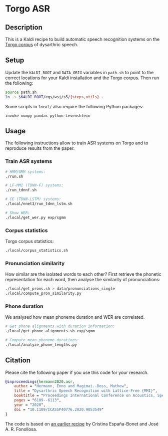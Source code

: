 # Torgo ASR

## Description
This is a Kaldi recipe to build automatic speech recognition systems on the
[Torgo corpus](http://www.cs.toronto.edu/~complingweb/data/TORGO/torgo.html) of
dysarthric speech.

## Setup

Update the `KALDI_ROOT` and `DATA_ORIG` variables in `path.sh` to point to the
correct locations for your Kaldi installation and the Torgo corpus. Then run
the following:

```sh
source path.sh
ln -s $KALDI_ROOT/egs/wsj/s5/{steps,utils} .
```

Some scripts in `local/` also require the following Python packages:

```
invoke numpy pandas python-Levenshtein
```

## Usage

The following instructions allow to train ASR systems on Torgo and to reproduce
results from the paper.

### Train ASR systems

```sh
# HMM/GMM systems:
./run.sh

# LF-MMI (TDNN-F) systems:
./run_tdnnf.sh

# CE (TDNN-LSTM) systems:
./local/nnet3/run_tdnn_lstm.sh

# Show WER:
./local/get_wer.py exp/sgmm
```

### Corpus statistics

Torgo corpus statistics:

```sh
./local/corpus_statistics.sh
```

### Pronunciation similarity

How similar are the isolated words to each other? First retrieve the phonetic
representation for each word, then analyse the similarity of pronunciations:

```sh
./local/get_prons.sh > data/pronunciations_single
./local/compute_pron_similarity.py
```

### Phone duration
We analysed how mean phoneme duration and WER are correlated.

```sh
# Get phone alignments with duration information:
./local/get_phone_alignments.sh exp/sgmm

# Compute mean phoneme durations:
./local/analyze_phone_lengths.py
```

## Citation

Please cite the following paper if you use this code for your research.

```BibTeX
@inproceedings{hermann2020.asr,
    author = "Hermann, Enno and Magimai.-Doss, Mathew",
    title = "Dysarthric Speech Recognition with Lattice-Free {MMI}",
    booktitle = "Proceedings International Conference on Acoustics, Speech, and Signal Processing (ICASSP)",
    pages = "6109--6113",
    year = "2020",
    doi = "10.1109/ICASSP40776.2020.9053549"
}
```

The code is based on [an earlier recipe](https://github.com/cristinae/ASRdys) by
Cristina España-Bonet and José A. R. Fonollosa.
